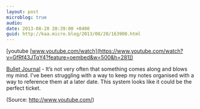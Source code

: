 ```yaml
---
layout: post
microblog: true
audio: 
date: 2013-08-20 20:39:00 +0400
guid: http://kaa.micro.blog/2013/08/20/163900.html
---
```

[youtube [www.youtube.com/watch](https://www.youtube.com/watch?v=GfRf43JTqY4?feature=oembed&w=500&h=281])
<p><a href="http://www.bulletjournal.com">Bullet Journal</a> - It&rsquo;s not very often that something comes along and blows my mind. I&rsquo;ve been struggling with a way to keep my notes organised with a way to reference them at a later date. This system looks like it could be the perfect ticket.</p><div class="attribution">(<span>Source:</span> <a href="http://www.youtube.com/">http://www.youtube.com/</a>)</div>
